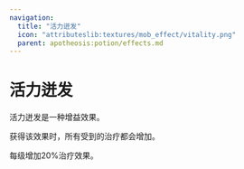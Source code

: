 ```yaml
---
navigation:
  title: "活力迸发"
  icon: "attributeslib:textures/mob_effect/vitality.png"
  parent: apotheosis:potion/effects.md
---
```


# 活力迸发

<Color id="blue">活力迸发</Color>是一种增益效果。

获得该效果时，所有受到的治疗都会增加。

每级增加20%治疗效果。

